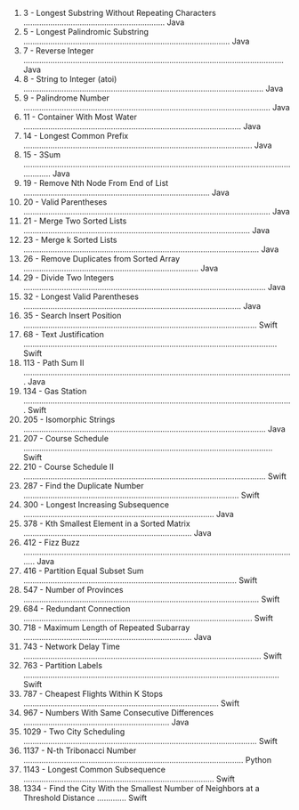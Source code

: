 
1.  3 - Longest Substring Without Repeating Characters ............................................................... Java
2.  5 - Longest Palindromic Substring ............................................................................................ Java
3.  7 - Reverse Integer .................................................................................................................... Java
4.  8 - String to Integer (atoi) ........................................................................................................... Java
5.  9 - Palindrome Number .............................................................................................................. Java
6.  11 - Container With Most Water ................................................................................................. Java
7.  14 - Longest Common Prefix ...................................................................................................... Java
8.  15 - 3Sum ................................................................................................................................... Java
9.  19 - Remove Nth Node From End of List ................................................................................... Java
10. 20 - Valid Parentheses .............................................................................................................. Java
11. 21 - Merge Two Sorted Lists ..................................................................................................... Java
12. 23 - Merge k Sorted Lists ......................................................................................................... Java
13. 26 - Remove Duplicates from Sorted Array .............................................................................. Java
14. 29 - Divide Two Integers ............................................................................................................ Java
15. 32 - Longest Valid Parentheses ................................................................................................. Java
16. 35 - Search Insert Position ........................................................................................................ Swift
17. 68 - Text Justification ................................................................................................................. Swift
18. 113 - Path Sum II ........................................................................................................................ Java
19. 134 - Gas Station ........................................................................................................................ Swift
20. 205 - Isomorphic Strings ............................................................................................................ Java
21. 207 - Course Schedule ............................................................................................................... Swift
22. 210 - Course Schedule II ............................................................................................................ Swift
23. 287 - Find the Duplicate Number ................................................................................................ Swift
24. 300 - Longest Increasing Subsequence ..................................................................................... Java
25. 378 - Kth Smallest Element in a Sorted Matrix ........................................................................... Java
26. 412 - Fizz Buzz ............................................................................................................................ Java
27. 416 - Partition Equal Subset Sum ............................................................................................... Swift
28. 547 - Number of Provinces ......................................................................................................... Swift
29. 684 - Redundant Connection ...................................................................................................... Swift
30. 718 - Maximum Length of Repeated Subarray ........................................................................... Java
31. 743 - Network Delay Time .......................................................................................................... Swift
32. 763 - Partition Labels .................................................................................................................. Swift
33. 787 - Cheapest Flights Within K Stops ....................................................................................... Swift
34. 967 - Numbers With Same Consecutive Differences ................................................................. Java
35. 1029 - Two City Scheduling ........................................................................................................ Swift
36. 1137 - N-th Tribonacci Number .................................................................................................. Python
37. 1143 - Longest Common Subsequence ..................................................................................... Swift
38. 1334 - Find the City With the Smallest Number of Neighbors at a Threshold Distance ............. Swift

